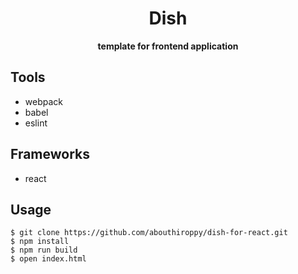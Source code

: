 <div align="center">
  <h1>Dish</h1>
</div>

<div align="center">
  <strong>template for frontend application</strong>
</div>

## Tools
- webpack
- babel
- eslint

## Frameworks
- react

## Usage
```
$ git clone https://github.com/abouthiroppy/dish-for-react.git
$ npm install
$ npm run build
$ open index.html
```
